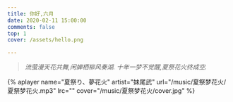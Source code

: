 ```yaml
---
title: 你好,六月
date: 2020-02-11 15:00:00
comments: false 
top: 1
cover: /assets/hello.png

---
```


> *流萤漫天花共舞,闲蝉栖柳风奏湖.*
> *十年一梦不觉醒,夏祭花火终成空.*

{% aplayer name="夏祭り、夢花火" artist="妹尾武" url="/music/夏祭梦花火/夏祭梦花火.mp3" lrc="" cover="/music/夏祭梦花火/cover.jpg" %}

